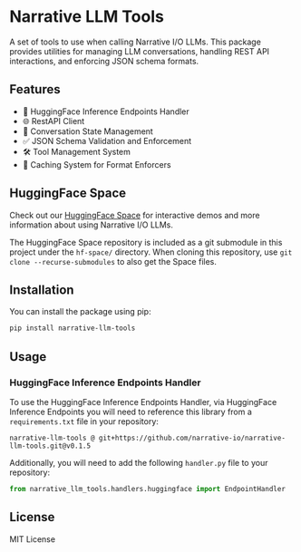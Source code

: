 # Narrative LLM Tools

A set of tools to use when calling Narrative I/O LLMs. This package provides utilities for managing LLM conversations, handling REST API interactions, and enforcing JSON schema formats.

## Features

- 🤗 HuggingFace Inference Endpoints Handler
- 🌐 RestAPI Client
- 💬 Conversation State Management
- ✅ JSON Schema Validation and Enforcement
- 🛠️ Tool Management System
- 💾 Caching System for Format Enforcers

## HuggingFace Space

Check out our [HuggingFace Space](https://huggingface.co/spaces/narrative-io/README) for interactive demos and more information about using Narrative I/O LLMs.

The HuggingFace Space repository is included as a git submodule in this project under the `hf-space/` directory. When cloning this repository, use `git clone --recurse-submodules` to also get the Space files.

## Installation

You can install the package using pip:

```bash
pip install narrative-llm-tools
```

## Usage

### HuggingFace Inference Endpoints Handler

To use the HuggingFace Inference Endpoints Handler, via HuggingFace Inference Endpoints you will need to reference this library from a `requirements.txt` file in your repository:

```text
narrative-llm-tools @ git+https://github.com/narrative-io/narrative-llm-tools.git@v0.1.5
```

Additionally, you will need to add the following `handler.py` file to your repository:

```python
from narrative_llm_tools.handlers.huggingface import EndpointHandler
```

## License

MIT License
